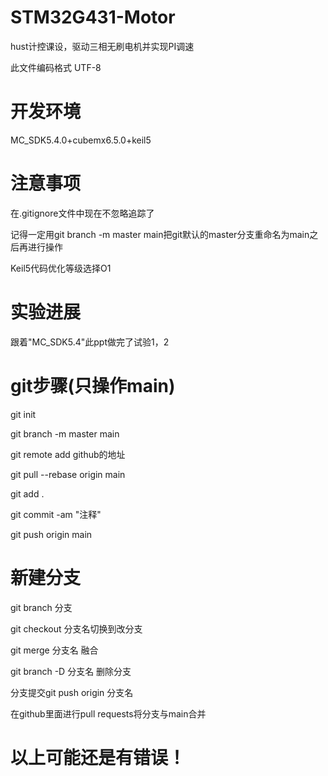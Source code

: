 # STM32G431-Motor
hust计控课设，驱动三相无刷电机并实现PI调速

此文件编码格式 UTF-8

# 开发环境
MC_SDK5.4.0+cubemx6.5.0+keil5

# 注意事项
在.gitignore文件中现在不忽略追踪了

记得一定用git branch -m master main把git默认的master分支重命名为main之后再进行操作

Keil5代码优化等级选择O1

# 实验进展
跟着"MC_SDK5.4"此ppt做完了试验1，2

# git步骤(只操作main)

git init

git branch -m master main

git remote add github的地址

git pull --rebase origin main

git add .

git commit -am "注释"

git push origin main

# 新建分支
git branch 分支

git checkout 分支名切换到改分支

git merge 分支名    融合

git branch -D 分支名    删除分支

分支提交git push origin 分支名

在github里面进行pull requests将分支与main合并

# 以上可能还是有错误！
